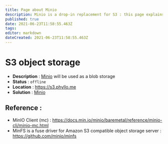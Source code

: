 ```yaml
---
title: Page about Minio
description: Minio is a drop-in replacement for S3 : this page explains how it is being used within Phyllome
published: true
date: 2021-06-23T11:58:55.463Z
tags: 
editor: markdown
dateCreated: 2021-06-23T11:58:55.463Z
---
```


# S3 object storage

* **Description** : [Minio](https://min.io/) will be used as a blob storage 
* **Status** : `offline`
* **Location** : https://s3.phyllo.me
* **Solution** : [Minio](https://min.io/)

## Reference :

* MinIO Client (mc) : https://docs.min.io/minio/baremetal/reference/minio-cli/minio-mc.html
* MinFS is a fuse driver for Amazon S3 compatible object storage server : https://github.com/minio/minfs
